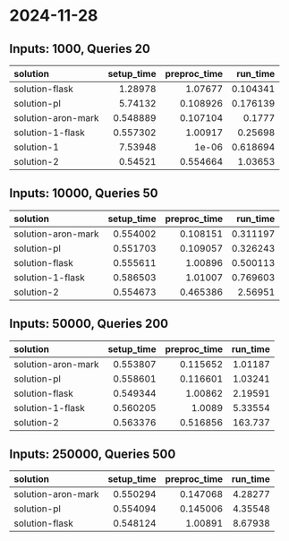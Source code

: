 # 2024-11-28

## Inputs: 1000, Queries 20

| solution           |   setup_time |   preproc_time |   run_time |
|:-------------------|-------------:|---------------:|-----------:|
| solution-flask     |     1.28978  |       1.07677  |   0.104341 |
| solution-pl        |     5.74132  |       0.108926 |   0.176139 |
| solution-aron-mark |     0.548889 |       0.107104 |   0.1777   |
| solution-1-flask   |     0.557302 |       1.00917  |   0.25698  |
| solution-1         |     7.53948  |       1e-06    |   0.618694 |
| solution-2         |     0.54521  |       0.554664 |   1.03653  |

## Inputs: 10000, Queries 50

| solution           |   setup_time |   preproc_time |   run_time |
|:-------------------|-------------:|---------------:|-----------:|
| solution-aron-mark |     0.554002 |       0.108151 |   0.311197 |
| solution-pl        |     0.551703 |       0.109057 |   0.326243 |
| solution-flask     |     0.555611 |       1.00896  |   0.500113 |
| solution-1-flask   |     0.586503 |       1.01007  |   0.769603 |
| solution-2         |     0.554673 |       0.465386 |   2.56951  |

## Inputs: 50000, Queries 200

| solution           |   setup_time |   preproc_time |   run_time |
|:-------------------|-------------:|---------------:|-----------:|
| solution-aron-mark |     0.553807 |       0.115652 |    1.01187 |
| solution-pl        |     0.558601 |       0.116601 |    1.03241 |
| solution-flask     |     0.549344 |       1.00862  |    2.19591 |
| solution-1-flask   |     0.560205 |       1.0089   |    5.33554 |
| solution-2         |     0.563376 |       0.516856 |  163.737   |

## Inputs: 250000, Queries 500

| solution           |   setup_time |   preproc_time |   run_time |
|:-------------------|-------------:|---------------:|-----------:|
| solution-aron-mark |     0.550294 |       0.147068 |    4.28277 |
| solution-pl        |     0.554094 |       0.145006 |    4.35548 |
| solution-flask     |     0.548124 |       1.00891  |    8.67938 |